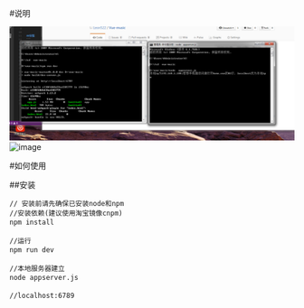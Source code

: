 #说明

![image](https://github.com/Leon522/Vue-music/blob/master/src/assets/example1.png?raw=true)
![image](https://github.com/Leon522/Vue-music/blob/master/src/assets/example2.png?raw=true)

#如何使用


##安装
```
// 安装前请先确保已安装node和npm
//安装依赖(建议使用淘宝镜像cnpm)
npm install

//运行
npm run dev

//本地服务器建立
node appserver.js

//localhost:6789
```
